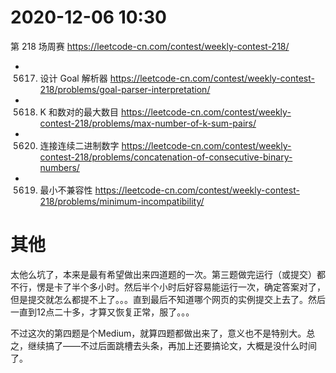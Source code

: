 
# 2020-12-06 10:30

第 218 场周赛 https://leetcode-cn.com/contest/weekly-contest-218/
- 5617. 设计 Goal 解析器 https://leetcode-cn.com/contest/weekly-contest-218/problems/goal-parser-interpretation/
- 5618. K 和数对的最大数目 https://leetcode-cn.com/contest/weekly-contest-218/problems/max-number-of-k-sum-pairs/
- 5620. 连接连续二进制数字 https://leetcode-cn.com/contest/weekly-contest-218/problems/concatenation-of-consecutive-binary-numbers/
- 5619. 最小不兼容性 https://leetcode-cn.com/contest/weekly-contest-218/problems/minimum-incompatibility/

# 其他

太他么坑了，本来是最有希望做出来四道题的一次。第三题做完运行（或提交）都不行，愣是卡了半个多小时。然后半个小时后好容易能运行一次，确定答案对了，但是提交就怎么都提不上了。。。直到最后不知道哪个网页的实例提交上去了。然后一直到12点二十多，才算又恢复正常，服了。。。

不过这次的第四题是个Medium，就算四题都做出来了，意义也不是特别大。总之，继续搞了——不过后面跳槽去头条，再加上还要搞论文，大概是没什么时间了。
